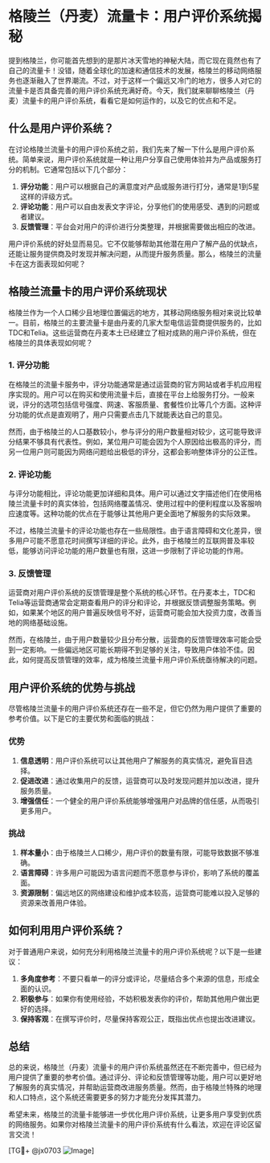 # 格陵兰（丹麦）流量卡：用户评价系统揭秘

提到格陵兰，你可能首先想到的是那片冰天雪地的神秘大陆，而它现在竟然也有了自己的流量卡！没错，随着全球化的加速和通信技术的发展，格陵兰的移动网络服务也逐渐融入了世界潮流。不过，对于这样一个偏远又冷门的地方，很多人对它的流量卡是否具备完善的用户评价系统充满好奇。今天，我们就来聊聊格陵兰（丹麦）流量卡的用户评价系统，看看它是如何运作的，以及它的优点和不足。

## 什么是用户评价系统？

在讨论格陵兰流量卡的用户评价系统之前，我们先来了解一下什么是用户评价系统。简单来说，用户评价系统就是一种让用户分享自己使用体验并为产品或服务打分的机制。它通常包括以下几个部分：

1. **评分功能**：用户可以根据自己的满意度对产品或服务进行打分，通常是1到5星这样的评级方式。
2. **评论功能**：用户可以自由发表文字评论，分享他们的使用感受、遇到的问题或者建议。
3. **反馈管理**：平台会对用户的评价进行分类整理，并根据需要做出相应的改进。

用户评价系统的好处显而易见。它不仅能够帮助其他潜在用户了解产品的优缺点，还能让服务提供商及时发现并解决问题，从而提升服务质量。那么，格陵兰的流量卡在这方面表现如何呢？

## 格陵兰流量卡的用户评价系统现状

格陵兰作为一个人口稀少且地理位置偏远的地方，其移动网络服务相对来说比较单一。目前，格陵兰的主要流量卡是由丹麦的几家大型电信运营商提供服务的，比如TDC和Telia。这些运营商在丹麦本土已经建立了相对成熟的用户评价系统，但在格陵兰的具体表现如何呢？

### 1. 评分功能

在格陵兰的流量卡服务中，评分功能通常是通过运营商的官方网站或者手机应用程序实现的。用户可以在购买和使用流量卡后，直接在平台上给服务打分。一般来说，评分的选项包括信号强度、网速、客服质量、套餐性价比等几个方面。这种评分功能的优点是直观明了，用户只需要点击几下就能表达自己的意见。

然而，由于格陵兰的人口基数较小，参与评分的用户数量相对较少，这可能导致评分结果不够具有代表性。例如，某位用户可能会因为个人原因给出极高的评分，而另一位用户则可能因为网络问题给出极低的评分，这都会影响整体评分的公正性。

### 2. 评论功能

与评分功能相比，评论功能更加详细和具体。用户可以通过文字描述他们在使用格陵兰流量卡时的真实体验，包括网络覆盖情况、使用过程中的便利程度以及客服响应速度等。这种功能的优点在于能够让其他用户更全面地了解服务的实际效果。

不过，格陵兰流量卡的评论功能也存在一些局限性。由于语言障碍和文化差异，很多用户可能不愿意花时间撰写详细的评论。此外，由于格陵兰的互联网普及率较低，能够访问评论功能的用户数量也有限，这进一步限制了评论功能的作用。

### 3. 反馈管理

运营商对用户评价系统的反馈管理是整个系统的核心环节。在丹麦本土，TDC和Telia等运营商通常会定期查看用户的评分和评论，并根据反馈调整服务策略。例如，如果某个地区的用户普遍反映信号不好，运营商可能会加大投资力度，改善当地的网络基础设施。

然而，在格陵兰，由于用户数量较少且分布分散，运营商的反馈管理效率可能会受到一定影响。一些偏远地区可能长期得不到足够的关注，导致用户体验不佳。因此，如何提高反馈管理的效率，成为格陵兰流量卡用户评价系统亟待解决的问题。

## 用户评价系统的优势与挑战

尽管格陵兰流量卡的用户评价系统还存在一些不足，但它仍然为用户提供了重要的参考价值。以下是它的主要优势和面临的挑战：

### 优势

1. **信息透明**：用户评价系统可以让其他用户了解服务的真实情况，避免盲目选择。
2. **促进改进**：通过收集用户的反馈，运营商可以及时发现问题并加以改进，提升服务质量。
3. **增强信任**：一个健全的用户评价系统能够增强用户对品牌的信任感，从而吸引更多用户。

### 挑战

1. **样本量小**：由于格陵兰人口稀少，用户评价的数量有限，可能导致数据不够准确。
2. **语言障碍**：许多用户可能因为语言问题而不愿意参与评价，影响了系统的覆盖面。
3. **资源限制**：偏远地区的网络建设和维护成本较高，运营商可能难以投入足够的资源来改善用户体验。

## 如何利用用户评价系统？

对于普通用户来说，如何充分利用格陵兰流量卡的用户评价系统呢？以下是一些建议：

1. **多角度参考**：不要只看单一的评分或评论，尽量结合多个来源的信息，形成全面的认识。
2. **积极参与**：如果你有使用经验，不妨积极发表你的评价，帮助其他用户做出更好的选择。
3. **保持客观**：在撰写评价时，尽量保持客观公正，既指出优点也提出改进建议。

## 总结

总的来说，格陵兰（丹麦）流量卡的用户评价系统虽然还在不断完善中，但已经为用户提供了重要的参考价值。通过评分、评论和反馈管理等功能，用户可以更好地了解服务的真实情况，并帮助运营商改进服务质量。然而，由于格陵兰特殊的地理和人口特点，这个系统还需要更多的努力才能充分发挥其潜力。

希望未来，格陵兰的流量卡能够进一步优化用户评价系统，让更多用户享受到优质的网络服务。如果你对格陵兰流量卡的用户评价系统有什么看法，欢迎在评论区留言交流！

[TG💪+ @jx0703 ![Image](https://github.com/user-attachments/assets/dbca1d08-cadb-493c-b0ec-ad6f7a83f270)]